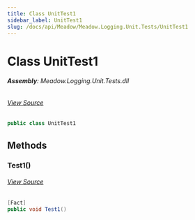 ```yaml
---
title: Class UnitTest1
sidebar_label: UnitTest1
slug: /docs/api/Meadow/Meadow.Logging.Unit.Tests/UnitTest1
---
```

# Class UnitTest1


###### **Assembly**: Meadow.Logging.Unit.Tests.dll
###### [View Source](https://github.com/WildernessLabs/Meadow.Logging.git/blob/develop/Source/Meadow.Logging/tests/UnitTest1.cs#L5)
```csharp title="Declaration"
public class UnitTest1
```
## Methods
### Test1()

###### [View Source](https://github.com/WildernessLabs/Meadow.Logging.git/blob/develop/Source/Meadow.Logging/tests/UnitTest1.cs#L7)
```csharp title="Declaration"
[Fact]
public void Test1()
```
